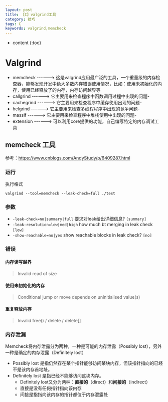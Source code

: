 ```yaml
---
layout: post
title: 【C】valgrind工具
category: 技巧
tags: C
keywords: valgrind,memcheck
---
```

* content
{:toc}


# Valgrind

- memcheck ------> 这是valgrind应用最广泛的工具，一个重量级的内存检查器，能够发现开发中绝大多数内存错误使用情况，比如：使用未初始化的内存，使用已经释放了的内存，内存访问越界等
- callgrind ------> 它主要用来检查程序中函数调用过程中出现的问题- 
- cachegrind ------> 它主要用来检查程序中缓存使用出现的问题- 
- helgrind ------> 它主要用来检查多线程程序中出现的竞争问题- 
- massif ------> 它主要用来检查程序中堆栈使用中出现的问题- 
- extension ------> 可以利用core提供的功能，自己编写特定的内存调试工具

## memcheck 工具

参考：<https://www.cnblogs.com/AndyStudy/p/6409287.html>


### 运行
执行格式
```
valgrind --tool=memcheck --leak-check=full ./test
```


### 参数

- `-leak-check=no|summary|full` 要求对leak给出详细信息? `[summary]`
- `-leak-resolution=low|med|high` how much bt merging in leak check `[low]`
- `-show-reachable=no|yes` show reachable blocks in leak check? `[no]`


### 错误

#### 内存读写越界

> Invalid read of size

#### 使用未初始化的内存

> Conditional jump or move depends on uninitialised value(s)


#### 重复释放内存

> Invalid free() / delete / delete[]


### 内存泄漏

Memcheck将内存泄露分为两种，一种是可能的内存泄露（Possibly lost），另外一种是确定的内存泄露（Definitely lost）
- Possibly lost 是指仍然存在某个指针能够访问某块内存，但该指针指向的已经不是该内存首地址。  
- Definitely lost 是指已经不能够访问这块内存。  
    - Definitely lost又分为两种：**直接的**（direct）和**间接的**（indirect）
    - 直接是没有任何指针指向该内存
    - 间接是指指向该内存的指针都位于内存泄露处
